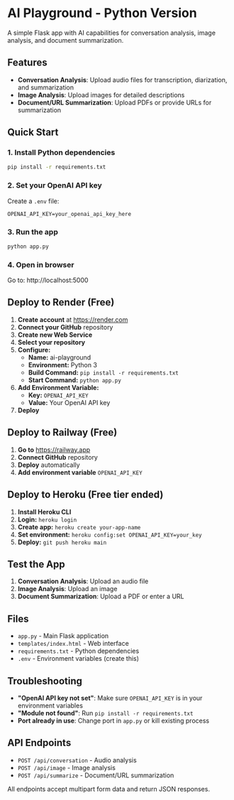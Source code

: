 # AI Playground - Python Version

A simple Flask app with AI capabilities for conversation analysis, image analysis, and document summarization.

## Features

- **Conversation Analysis**: Upload audio files for transcription, diarization, and summarization
- **Image Analysis**: Upload images for detailed descriptions
- **Document/URL Summarization**: Upload PDFs or provide URLs for summarization

## Quick Start

### 1. Install Python dependencies
```bash
pip install -r requirements.txt
```

### 2. Set your OpenAI API key
Create a `.env` file:
```
OPENAI_API_KEY=your_openai_api_key_here
```

### 3. Run the app
```bash
python app.py
```

### 4. Open in browser
Go to: http://localhost:5000

## Deploy to Render (Free)

1. **Create account** at https://render.com
2. **Connect your GitHub** repository
3. **Create new Web Service**
4. **Select your repository**
5. **Configure:**
   - **Name:** ai-playground
   - **Environment:** Python 3
   - **Build Command:** `pip install -r requirements.txt`
   - **Start Command:** `python app.py`
6. **Add Environment Variable:**
   - **Key:** `OPENAI_API_KEY`
   - **Value:** Your OpenAI API key
7. **Deploy**

## Deploy to Railway (Free)

1. **Go to** https://railway.app
2. **Connect GitHub** repository
3. **Deploy** automatically
4. **Add environment variable** `OPENAI_API_KEY`

## Deploy to Heroku (Free tier ended)

1. **Install Heroku CLI**
2. **Login:** `heroku login`
3. **Create app:** `heroku create your-app-name`
4. **Set environment:** `heroku config:set OPENAI_API_KEY=your_key`
5. **Deploy:** `git push heroku main`

## Test the App

1. **Conversation Analysis**: Upload an audio file
2. **Image Analysis**: Upload an image
3. **Document Summarization**: Upload a PDF or enter a URL

## Files

- `app.py` - Main Flask application
- `templates/index.html` - Web interface
- `requirements.txt` - Python dependencies
- `.env` - Environment variables (create this)

## Troubleshooting

- **"OpenAI API key not set"**: Make sure `OPENAI_API_KEY` is in your environment variables
- **"Module not found"**: Run `pip install -r requirements.txt`
- **Port already in use**: Change port in `app.py` or kill existing process

## API Endpoints

- `POST /api/conversation` - Audio analysis
- `POST /api/image` - Image analysis  
- `POST /api/summarize` - Document/URL summarization

All endpoints accept multipart form data and return JSON responses. 
